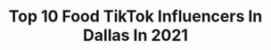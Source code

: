 ---
title: Top 10 Food TikTok Influencers In Dallas In 2021
description: >-
  Find top food TikTok influencers in Dallas in 2021. Most popular hashtags: #fyp #foryou #foryoupage #food.
platform: TikTok
hits: 55
text_top: Identify the most popular TikTok profiles on inBeat.
text_bottom: Our search engine holds 55 TikTok influencers like this in Dallas, United States for you to collaborate.
profiles:
  - username: "paigealwayswright"
    fullname: >-
      Paige W.
    bio: >-
      A 20 sumn that mostly makes videos about food. Dallas IG: @paigealwayswright_
    location: "United States"
    followers: 16500
    engagement: 1162
    commentsToLikes: 0.012134
    id: ckcpcatkpfjje0j23hwjzog88
    verified: false
    hashtags: "#cooking, #healthyfood, #whatieatinaday, #food"
  - username: "morsagram"
    fullname: >-
      Morsagram
    bio: >-
      Follow me on IG: @morsagram_
    location: "United States"
    followers: 16600
    engagement: 583
    commentsToLikes: 0.056510
    id: ckdsv9262q2cg0j235rjuoic4
    verified: false
    hashtags: "#foryourpage, #camarozls, #viral, #1320"
  - username: "stephancarrolldesigns"
    fullname: >-
      Stephan Carroll
    bio: >-
      Design solutions and content for teams Check me out on IG, Twitter, and Ejimoo
    location: "United States"
    followers: 6340
    engagement: 530
    commentsToLikes: 0.042990
    id: ck9fmcpo9so0x0j783t05ruxt
    verified: false
    hashtags: "#nflplayoffs, #sports, #fyp, #nflvideos"
  - username: "itsjazziejas"
    fullname: >-
      Jasmine💕🥳
    bio: >-
      CEO of We Got A Situation 21🍾SaTx🤠40k🥺 I lift🏋🏽‍♀️ Dreams to Reality
    location: "United States"
    followers: 37500
    engagement: 1659
    commentsToLikes: 0.054799
    id: ck9si0azswc3o0j78mepe17oz
    verified: false
    hashtags: "#greenscreensticker, #halloween, #micellarrewind, #sanantonio"
  - username: "vincentvannn"
    fullname: >-
      Vincent Doyle
    bio: >-
      Dallas Texas🤠 Youtuber/Photographer HUSLTE & MOTIVATE Instagram @VincentVannn
    location: "United States"
    followers: 3703
    engagement: 795
    commentsToLikes: 0.051420
    id: ckbf1kskwnrav0j23gs3xu7hl
    verified: false
    hashtags: "#foryou, #dallas, #viral, #money"
  - username: "chrisjohnny00"
    fullname: >-
      Chris Johnny
    bio: >-
      I FOLLOW BACK ON INSTA⬆️⬆️
    location: "United States"
    followers: 29500
    engagement: 1764
    commentsToLikes: 0.035113
    id: ckdbbysqp6kuw0j23n3ed12zx
    verified: false
    hashtags: "#lightskin, #fo, #love, #for"
  - username: "taythesciencekid"
    fullname: >-
      TayTheScienceKid
    bio: >-
      YT🎥: TayTheScienceKid tavionqc@gmail.com 📩 CEO: "They gone love this" 🦄🍟🐸
    location: "United States"
    followers: 156500
    engagement: 1993
    commentsToLikes: 0.024019
    id: ckb9pgixokkvm0j23zefit7ek
    verified: false
    hashtags: "#texas, #coupledup, #foryou, #trending"
  - username: "1129beto"
    fullname: >-
      Beto
    bio: >-
      Houston👤 17
    location: "United States"
    followers: 12600
    engagement: 1461
    commentsToLikes: 0.014317
    id: ckdnalihvg51y0j23zumvhvcm
    verified: false
    hashtags: "#timewarpscan, #southeastbabyyy, #fyp, #houston"
  - username: "stephenvtran"
    fullname: >-
      stephenvtran
    bio: >-
      Discover Dallas with me 💎 Full episodes on IG: @stephenvtran
    location: "United States"
    followers: 24600
    engagement: 993
    commentsToLikes: 0.037647
    id: ckc7uqedyyjae0j23dw3s3m7r
    verified: false
    hashtags: "#dallasfood, #dallasfoodie, #dallas, #dallasdesserts"
  - username: "cuzzoab"
    fullname: >-
      Cuzzo
    bio: >-
      HER. YouTube: CUZZO AB www.cuzzoab.com FULL VIDEO 👇🏾👇🏾
    location: "United States"
    followers: 532700
    engagement: 1580
    commentsToLikes: 0.014622
    id: ck9floeapp5kt0j78v5zge3nr
    verified: false
    hashtags: "#cuzzoab, #seafood, #mukbang, #crawfish"
---